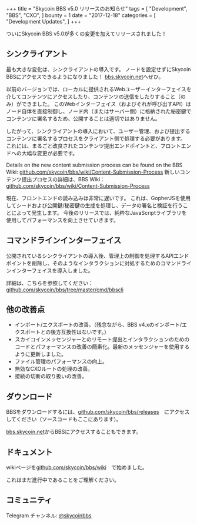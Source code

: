 +++
title = "Skycoin BBS v5.0 リリースのお知らせ"
tags = [
    "Development",
    "BBS",
    "CXO",
]
bounty = 1
date = "2017-12-18"
categories = [
    "Development Updates",
]
+++

ついにSkycoin BBS v5.0が多くの変更を加えてリリースされました！

## シンクライアント

最も大きな変化は、シンクライアントの導入です。 
ノードを設定せずにSkycoin BBSにアクセスできるようになりました！
[bbs.skycoin.net](http://bbs.skycoin.net)へぜひ。

以前のバージョンでは、ローカルに提供されるWebユーザーインターフェイスを介してコンテンツにアクセスしたり、コンテンツの送信をしたりすること（のみ）ができました。
このWebインターフェイス（およびそれが呼び出すAPI）はノード自体を直接制御し、ノード内（またはサーバー側）に格納された秘密鍵でコンテンツに署名するため、公開することは適切ではありません。

したがって、シンクライアントの導入において、ユーザー管理、および提出するコンテンツに署名するプロセスをクライアント側で処理する必要があります。
これには、まるごと改良されたコンテンツ提出エンドポイントと、フロントエンドへの大幅な変更が必要です。

Details on the new content submission process can be found on the BBS Wiki: [github.com/skycoin/bbs/wiki/Content-Submission-Process](https://github.com/skycoin/bbs/wiki/Content-Submission-Process)
新しいコンテンツ提出プロセスの詳細は、BBS Wiki：[github.com/skycoin/bbs/wiki/Content-Submission-Process](https://github.com/skycoin/bbs/wiki/Content-Submission-Process)

現在、フロントエンドの読み込みは非常に遅いです。
これは、GopherJSを使用してシードおよび公開鍵/秘密鍵の生成を処理し、データの署名と検証を行うことによって発生します。
今後のリリースでは、純粋なJavaScriptライブラリを使用してパフォーマンスを向上させていきます。


## コマンドラインインターフェイス

公開されているシンクライアントの導入後、管理上の制御を処理するAPIエンドポイントを削除し、そのようなインタラクションに対処するためのコマンドラインインターフェイスを導入しました。

詳細は、こちらを参照してください：[github.com/skycoin/bbs/tree/master/cmd/bbscli](https://github.com/skycoin/bbs/tree/master/cmd/bbscli)

## 他の改善点

* インポート/エクスポートの改善。（残念ながら、BBS v4.xのインポート/エクスポートとの後方互換性はないです。）
* スカイコインメッセンジャーとのリモート提出とインタラクションのためのコードとパフォーマンスの改善の簡素化。最新のメッセンジャーを使用するように更新しました。
* ファイル管理のパフォーマンスの向上。
* 無効なCXOルートの処理の改善。
* 接続の切断の取り扱いの改善。


## ダウンロード

BBSをダウンロードするには、[github.com/skycoin/bbs/releases](https://github.com/skycoin/bbs/releases)　にアクセスしてください（ソースコードもここにあります）。

[bbs.skycoin.net](http://bbs.skycoin.net)からBBSにアクセスすることもできます。

## ドキュメント

wikiページを[github.com/skycoin/bbs/wiki](https://github.com/skycoin/bbs/wiki)　で始めました。

これはまだ進行中であることをご理解ください。

## コミュニティ

Telegram チャンネル: [@skycoinbbs](https://t.me/skycoinbbs)
